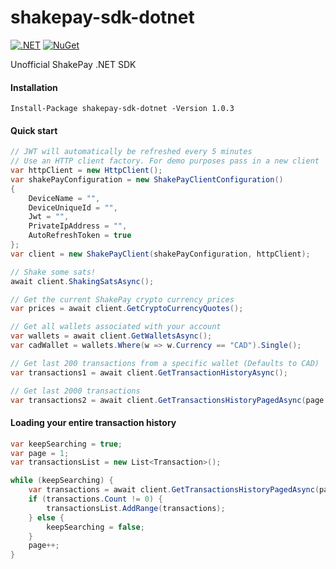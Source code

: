 # shakepay-sdk-dotnet

[![.NET](https://github.com/cillierscharl/shakepay-sdk-dotnet/actions/workflows/dotnet.yml/badge.svg)](https://github.com/cillierscharl/shakepay-sdk-dotnet/actions/workflows/dotnet.yml)
[![NuGet](https://img.shields.io/nuget/v/shakepay-sdk-dotnet)](https://www.nuget.org/packages/shakepay-sdk-dotnet/)

Unofficial ShakePay .NET SDK

#### Installation ####

```shell
Install-Package shakepay-sdk-dotnet -Version 1.0.3
```


#### Quick start ####

```csharp
// JWT will automatically be refreshed every 5 minutes
// Use an HTTP client factory. For demo purposes pass in a new client
var httpClient = new HttpClient();
var shakePayConfiguration = new ShakePayClientConfiguration()
{
    DeviceName = "",
    DeviceUniqueId = "",
    Jwt = "",
    PrivateIpAddress = "",
    AutoRefreshToken = true
};
var client = new ShakePayClient(shakePayConfiguration, httpClient);

// Shake some sats!
await client.ShakingSatsAsync();

// Get the current ShakePay crypto currency prices
var prices = await client.GetCryptoCurrencyQuotes();

// Get all wallets associated with your account
var wallets = await client.GetWalletsAsync();
var cadWallet = wallets.Where(w => w.Currency == "CAD").Single();

// Get last 200 transactions from a specific wallet (Defaults to CAD)
var transactions1 = await client.GetTransactionHistoryAsync();

// Get last 2000 transactions
var transactions2 = await client.GetTransactionsHistoryPagedAsync(page: 1, limit: 2000, currencies: default);
```

#### Loading your entire transaction history ####
```csharp
var keepSearching = true;
var page = 1;
var transactionsList = new List<Transaction>();

while (keepSearching) {
    var transactions = await client.GetTransactionsHistoryPagedAsync(page, 2000);
    if (transactions.Count != 0) {
        transactionsList.AddRange(transactions);
    } else {
        keepSearching = false;
    }
    page++;
}
```
